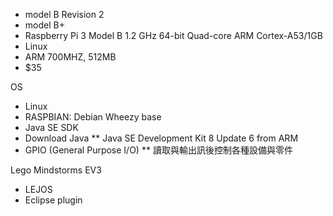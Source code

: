 * model B Revision 2
* model B+
* Raspberry Pi 3 Model B 1.2 GHz 64-bit Quad-core ARM Cortex-A53/1GB
* Linux
* ARM 700MHZ, 512MB
* $35

OS
* Linux
* RASPBIAN: Debian Wheezy base
* Java SE SDK
* Download Java
** Java SE Development Kit 8 Update 6 from ARM
* GPIO (General Purpose I/O)
** 讀取與輸出訊後控制各種設備與零件

Lego Mindstorms EV3
* LEJOS
* Eclipse plugin